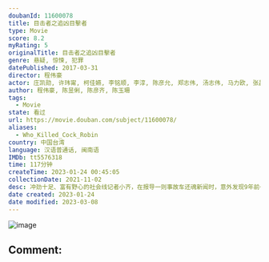 ```yaml
---
doubanId: 11600078
title: 目击者之追凶目擊者
type: Movie
score: 8.2
myRating: 5
originalTitle: 目击者之追凶目擊者
genre: 悬疑, 惊悚, 犯罪
datePublished: 2017-03-31
director: 程伟豪
actor: 庄凯勋, 许玮甯, 柯佳嬿, 李铭顺, 李淳, 陈彦允, 郑志伟, 汤志伟, 马力欧, 张昌缅
author: 程伟豪, 陈昱俐, 陈彦齐, 陈玉珊
tags:
  - Movie
state: 看过
url: https://movie.douban.com/subject/11600078/
aliases:
  - Who_Killed_Cock_Robin
country: 中国台湾
language: 汉语普通话, 闽南语
IMDb: tt5576318
time: 117分钟
createTime: 2023-01-24 00:45:05
collectionDate: 2021-11-02
desc: 冲劲十足、富有野心的社会线记者小齐，在报导一则事故车还魂新闻时，意外发现9年前一宗肇事逃逸命案并不单纯，虽然提案不被长官邱哥重视，但相信直觉的小齐找上菜鸟警员阿纬帮忙，并说服女主管Maggie连手调查...
date created: 2023-01-24
date modified: 2023-03-08
---
```


![image](p2494647817.jpg)

Comment:
---
